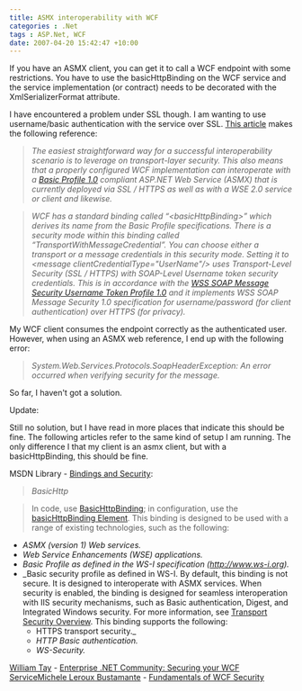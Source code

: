 ```yaml
---
title: ASMX interoperability with WCF
categories : .Net
tags : ASP.Net, WCF
date: 2007-04-20 15:42:47 +10:00
---
```


If you have an ASMX client, you can get it to call a WCF endpoint with some restrictions. You have to use the basicHttpBinding on the WCF service and the service implementation (or contract) needs to be decorated with the XmlSerializerFormat attribute.

I have encountered a problem under SSL though. I am wanting to use username/basic authentication with the service over SSL. [This article][0] makes the following reference:

> _The easiest straightforward way for a successful interoperability scenario is to leverage on transport-layer security. This also means that a properly configured WCF implementation can interoperate with a [Basic Profile 1.0][1] compliant ASP.NET Web Service (ASMX) that is currently deployed via SSL / HTTPS as well as with a WSE 2.0 service or client and likewise._

> _WCF has a standard binding called “&lt;basicHttpBinding&gt;” which derives its name from the Basic Profile specifications. There is a security mode within this binding called “TransportWithMessageCredential”. You can choose either a transport or a message credentials in this security mode. Setting it to &lt;message clientCredentialType="UserName"/&gt; uses Transport-Level Security (SSL / HTTPS) with SOAP-Level Username token security credentials. This is in accordance with the [WSS SOAP Message Security Username Token Profile 1.0][2]  and it implements WSS SOAP Message Security 1.0 specification for username/password (for client authentication) over HTTPS (for privacy)._

My WCF client consumes the endpoint correctly as the authenticated user. However, when using an ASMX web reference, I end up with the following error:

> _System.Web.Services.Protocols.SoapHeaderException: An error occurred when verifying security for the message._

So far, I haven't got a solution.

Update:

Still no solution, but I have read in more places that indicate this should be fine. The following articles refer to the same kind of setup I am running. The only difference I that my client is an asmx client, but with a basicHttpBinding, this should be fine.

MSDN Library - [Bindings and Security][3]:

> _BasicHttp_

> In code, use [BasicHttpBinding][4]; in configuration, use the [basicHttpBinding Element][5]. This binding is designed to be used with a range of existing technologies, such as the following: 

* _ASMX (version 1) Web services._
* _Web Service Enhancements (WSE) applications._
* _Basic Profile as defined in the WS-I specification (http://www.ws-i.org)._
* _Basic security profile as defined in WS-I. By default, this binding is not secure. It is designed to interoperate with ASMX services. When security is enabled, the binding is designed for seamless interoperation with IIS security mechanisms, such as Basic authentication, Digest, and Integrated Windows security. For more information, see [Transport Security Overview][6]. This binding supports the following: 
  * HTTPS transport security._
  * _HTTP Basic authentication._
  * _WS-Security._

[William Tay][7] - [Enterprise .NET Community: Securing your WCF Service][8][Michele Leroux Bustamante][9] - [Fundamentals of WCF Security][10]

[0]: http://wcf.netfx3.com/content/WindowsCommunicationFoundationWCFInteroperabilityandMigrationwithWSE20.aspx
[1]: http://www.ws-i.org/Profiles/BasicProfile-1.0-2004-04-16.html
[2]: http://docs.oasis-open.org/wss/2004/01/oasis-200401-wss-username-token-profile-1.0.pdf
[3]: http://msdn2.microsoft.com/en-us/library/ms731172.aspx
[4]: http://msdn2.microsoft.com/system.servicemodel.basichttpbinding.aspx
[5]: http://msdn2.microsoft.com/ms731361.aspx
[6]: http://msdn2.microsoft.com/ms729700.aspx
[7]: http://www.softwaremaker.net/blog/
[8]: http://www.theserverside.net/tt/articles/showarticle.tss?id=SecuringWCFService
[9]: http://www.dasblonde.net/
[10]: http://www.code-magazine.com/articleprint.aspx?quickid=0611051
